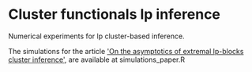 # Cluster functionals lp inference

Numerical experiments for lp cluster-based inference.

The simulations for the article ['On the asymptotics of extremal lp-blocks cluster inference'](https://arxiv.org/abs/2212.13521), are available at simulations_paper.R


